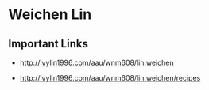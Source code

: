 # Weichen Lin

## Important Links

- http://ivylin1996.com/aau/wnm608/lin.weichen

- http://ivylin1996.com/aau/wnm608/lin.weichen/recipes
